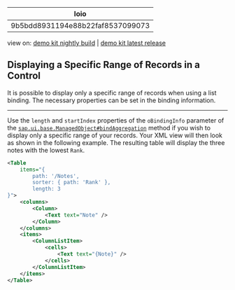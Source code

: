 <!-- loio9b5bdd8931194e88b22faf8537099073 -->

| loio |
| -----|
| 9b5bdd8931194e88b22faf8537099073 |

<div id="loio">

view on: [demo kit nightly build](https://openui5nightly.hana.ondemand.com/#/topic/9b5bdd8931194e88b22faf8537099073) | [demo kit latest release](https://openui5.hana.ondemand.com/#/topic/9b5bdd8931194e88b22faf8537099073)</div>

## Displaying a Specific Range of Records in a Control

It is possible to display only a specific range of records when using a list binding. The necessary properties can be set in the binding information.

***

Use the `length` and `startIndex` properties of the `oBindingInfo` parameter of the [`sap.ui.base.ManagedObject#bindAggregation`](https://openui5.hana.ondemand.com/#/api/sap.ui.base.ManagedObject/methods/bindAggregation) method if you wish to display only a specific range of your records. Your XML view will then look as shown in the following example. The resulting table will display the three notes with the lowest `Rank`.

``` xml
<Table 
    items="{
        path: '/Notes',
        sorter: { path: 'Rank' },
        length: 3
}">
    <columns>
        <Column>
            <Text text="Note" />
        </Column>
    </columns>
    <items>
        <ColumnListItem>
            <cells>
                <Text text="{Note}" />
            </cells>
        </ColumnListItem>
    </items>
</Table>

```

